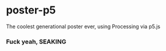 poster-p5
=========

The coolest generational poster ever, using Processing via p5.js


### Fuck yeah, SEAKING

